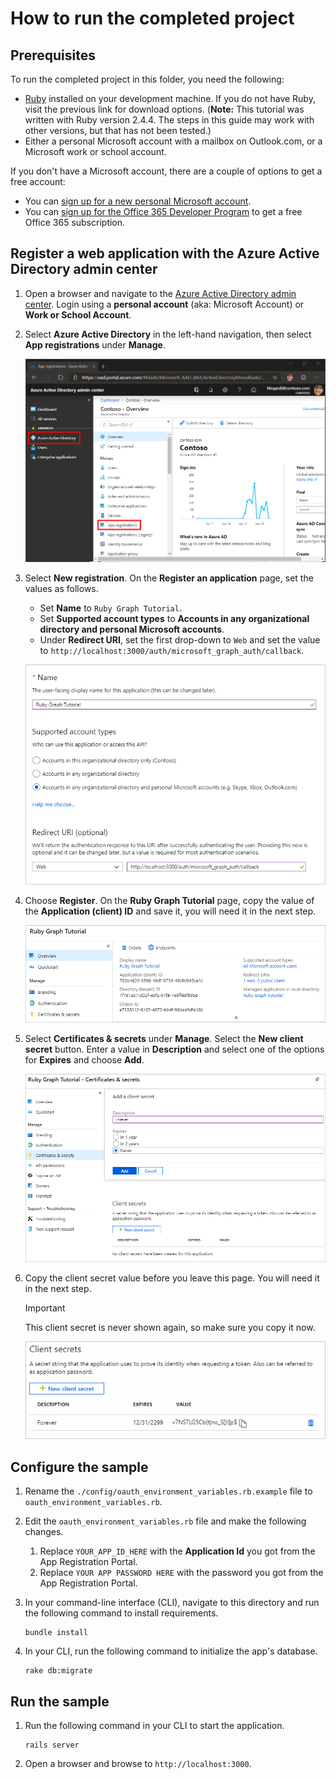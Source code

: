 # How to run the completed project

## Prerequisites

To run the completed project in this folder, you need the following:

- [Ruby](https://www.ruby-lang.org/en/downloads/) installed on your development machine. If you do not have Ruby, visit the previous link for download options. (**Note:** This tutorial was written with Ruby version 2.4.4. The steps in this guide may work with other versions, but that has not been tested.)
- Either a personal Microsoft account with a mailbox on Outlook.com, or a Microsoft work or school account.

If you don't have a Microsoft account, there are a couple of options to get a free account:

- You can [sign up for a new personal Microsoft account](https://signup.live.com/signup?wa=wsignin1.0&rpsnv=12&ct=1454618383&rver=6.4.6456.0&wp=MBI_SSL_SHARED&wreply=https://mail.live.com/default.aspx&id=64855&cbcxt=mai&bk=1454618383&uiflavor=web&uaid=b213a65b4fdc484382b6622b3ecaa547&mkt=E-US&lc=1033&lic=1).
- You can [sign up for the Office 365 Developer Program](https://developer.microsoft.com/office/dev-program) to get a free Office 365 subscription.

## Register a web application with the Azure Active Directory admin center

1. Open a browser and navigate to the [Azure Active Directory admin center](https://aad.portal.azure.com). Login using a **personal account** (aka: Microsoft Account) or **Work or School Account**.

1. Select **Azure Active Directory** in the left-hand navigation, then select **App registrations** under **Manage**.

    ![A screenshot of the App registrations ](/tutorial/images/aad-portal-app-registrations.png)

1. Select **New registration**. On the **Register an application** page, set the values as follows.

    - Set **Name** to `Ruby Graph Tutorial`.
    - Set **Supported account types** to **Accounts in any organizational directory and personal Microsoft accounts**.
    - Under **Redirect URI**, set the first drop-down to `Web` and set the value to `http://localhost:3000/auth/microsoft_graph_auth/callback`.

    ![A screenshot of the Register an application page](/tutorial/images/aad-register-an-app.png)

1. Choose **Register**. On the **Ruby Graph Tutorial** page, copy the value of the **Application (client) ID** and save it, you will need it in the next step.

    ![A screenshot of the application ID of the new app registration](/tutorial/images/aad-application-id.png)

1. Select **Certificates & secrets** under **Manage**. Select the **New client secret** button. Enter a value in **Description** and select one of the options for **Expires** and choose **Add**.

    ![A screenshot of the Add a client secret dialog](/tutorial/images/aad-new-client-secret.png)

1. Copy the client secret value before you leave this page. You will need it in the next step.

    > [!IMPORTANT]
    > This client secret is never shown again, so make sure you copy it now.

    ![A screenshot of the newly added client secret](/tutorial/images/aad-copy-client-secret.png)

## Configure the sample

1. Rename the `./config/oauth_environment_variables.rb.example` file to `oauth_environment_variables.rb`.
1. Edit the `oauth_environment_variables.rb` file and make the following changes.
    1. Replace `YOUR_APP_ID_HERE` with the **Application Id** you got from the App Registration Portal.
    1. Replace `YOUR APP PASSWORD HERE` with the password you got from the App Registration Portal.
1. In your command-line interface (CLI), navigate to this directory and run the following command to install requirements.

    ```Shell
    bundle install
    ```

1. In your CLI, run the following command to initialize the app's database.

    ```Shell
    rake db:migrate
    ```

## Run the sample

1. Run the following command in your CLI to start the application.

    ```Shell
    rails server
    ```

1. Open a browser and browse to `http://localhost:3000`.